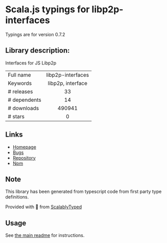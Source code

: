 
# Scala.js typings for libp2p-interfaces

Typings are for version 0.7.2

## Library description:
Interfaces for JS Libp2p

|                    |                 |
| ------------------ | :-------------: |
| Full name          | libp2p-interfaces |
| Keywords           | libp2p, interface |
| # releases         | 33 |
| # dependents       | 14 |
| # downloads        | 490941 |
| # stars            | 0 |

## Links
- [Homepage](https://github.com/libp2p/js-interfaces#readme)
- [Bugs](https://github.com/libp2p/js-interfaces/issues)
- [Repository](https://github.com/libp2p/js-interfaces)
- [Npm](https://www.npmjs.com/package/libp2p-interfaces)
    


## Note
This library has been generated from typescript code from first party type definitions.

Provided with :purple_heart: from [ScalablyTyped](https://github.com/oyvindberg/ScalablyTyped)

## Usage
See [the main readme](../../readme.md) for instructions.


